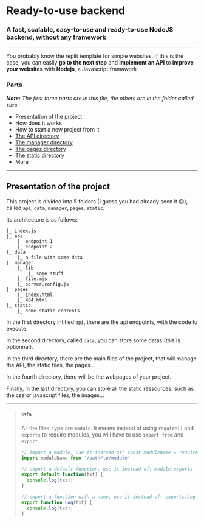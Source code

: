 # Ready-to-use backend
### A fast, scalable, easy-to-use and ready-to-use NodeJS backend, without any framework
___

You probably know the replit template for simple websites. If this is the case, you can easily **go to the next step** and **implement an API** to **improve your websites** with **Nodejs**, a Javascript framawork

### Parts
_**Note:** The first three parts are in this file, the others are in the folder called `tuto`._
 * Presentation of the project
 * How does it works
 * How to start a new project from it
 * [The API directory](https://website-backend-template.nathanti.repl.co/docs/api)
 * [The manager directory](https://website-backend-template.nathanti.repl.co/docs/manager)
 * [The pages directory](https://website-backend-template.nathanti.repl.co/docs/pages)
 * [The static directory](https://website-backend-template.nathanti.repl.co/docs/static)
 * More

___

## Presentation of the project

This project is divided into 5 folders (I guess you had already seen it 😉), called `api`, `data`, `manager`, `pages`, `static`. 

Its architecture is as follows:
```
|_ index.js
|_ api 
    |_ endpoint 1
    |_ endpoint 2
|_ data
    |_ a file with some data
|_ manager
    |_ lib
        |_ some stuff
    |_ file.mjs
    |_ server.config.js
|_ pages
    |_ index.html
    |_ 404.html
|_ static
    |_ some static contents
```
In the first directory intitled `api`, there are the api endpoints, with the code to execute.

In the second directory, called `data`, you can store some datas (this is optionnal).

In the third directory, there are the main files of the project, that will manage the API, the static files, the pages...

In the fourth directory, there will be the webpages of your project.

Finally, in the last directory, you can store all the static ressources, such as the css or javascript files, the images...

___

> #### Info
> All the files' type are `module`. It means instead of using `require()` and `exports` to require modules, you will have to use `import from` and `export`.
>
> ```js
> // import a module, use it instead of: const moduleName = require('/path/to/module')
> import moduleName from '/path/to/module'
>
> // export a default function, use it instead of: module.exports
> export default function(txt) {
>   console.log(txt);
> }
>
> // export a function with a name, use it instead of: exports.Log
> export function Log(txt) {
>   console.log(txt);
> }
> ```
